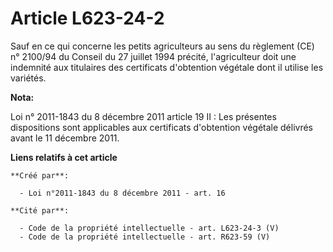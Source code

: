 # Article L623-24-2

Sauf en ce qui concerne les petits agriculteurs au sens du règlement (CE) n° 2100/94 du Conseil du 27 juillet 1994 précité,
l'agriculteur doit une indemnité aux titulaires des certificats d'obtention végétale dont il utilise les variétés.

**Nota:**

Loi n° 2011-1843 du 8 décembre 2011 article 19 II : Les présentes dispositions sont applicables aux certificats d'obtention
végétale délivrés avant le 11 décembre 2011.

**Liens relatifs à cet article**

	**Créé par**:

	  - Loi n°2011-1843 du 8 décembre 2011 - art. 16

	**Cité par**:

	  - Code de la propriété intellectuelle - art. L623-24-3 (V)
	  - Code de la propriété intellectuelle - art. R623-59 (V)
